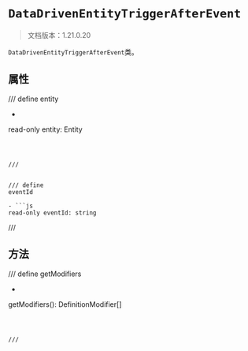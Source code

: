 # `DataDrivenEntityTriggerAfterEvent`

> 文档版本：1.21.0.20

`DataDrivenEntityTriggerAfterEvent`类。

## 属性

/// define
entity

- ```js
read-only entity: Entity
```



///


/// define
eventId

- ```js
read-only eventId: string
```



///


## 方法

/// define
getModifiers

- ```js
getModifiers(): DefinitionModifier[]
```



///

